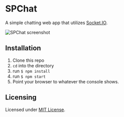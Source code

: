﻿# SPChat
A simple chatting web app that utilizes [Socket.IO](https://socket.io/).

![SPChat screenshot](https://i0.wp.com/www.dikhow.com/wp-content/uploads/2019/05/Screenshot-from-2019-05-16-01-41-25.png)

## Installation

 1. Clone this repo
 2. `cd` into the directory
 3. run `$ npm install`
 4. run `$ npm start`
 5. Point your browser to whatever the console shows.
## Licensing
Licensed under [MIT License](https://raw.githubusercontent.com/pSnehanshu/SPChat/master/LICENSE).
